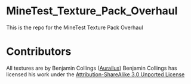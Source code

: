 # MineTest_Texture_Pack_Overhaul
This is the repo for the MineTest Texture Pack Overhaul

# Contributors
All textures are by Benjamin Collings ([Aurailus](https://www.github.com/Aurailus))
Benjamin Collings has licensed his work under the [Attribution-ShareAlike 3.0 Unported License](https://creativecommons.org/licenses/by-sa/3.0/)